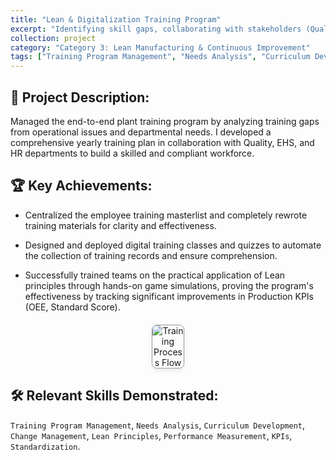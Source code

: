```yaml
---
title: "Lean & Digitalization Training Program"
excerpt: "Identifying skill gaps, collaborating with stakeholders (Quality, EHS, HR) to build a strategic plan, and deploying engaging, effective training materials that are validated by improvements in key production KPIs."
collection: project
category: "Category 3: Lean Manufacturing & Continuous Improvement"
tags: ["Training Program Management", "Needs Analysis", "Curriculum Development", "Change Management", "Lean Principles", "Performance Measurement", "KPIs", "Standardization"]
---
```


## 📄 Project Description: 
Managed the end-to-end plant training program by analyzing training gaps from operational issues and departmental needs. I developed a comprehensive yearly training plan in collaboration with Quality, EHS, and HR departments to build a skilled and compliant workforce.

## 🏆 Key Achievements: 
- Centralized the employee training masterlist and completely rewrote training materials for clarity and effectiveness.

- Designed and deployed digital training classes and quizzes to automate the collection of training records and ensure comprehension.

- Successfully trained teams on the practical application of Lean principles through hands-on game simulations, proving the program's effectiveness by tracking significant improvements in Production KPIs (OEE, Standard Score).

<div style="text-align: center; margin: 20px 0;">
  <img src="https://yen010390.github.io/images/Training1.jpg" 
       alt="Training Process Flow" 
       style="max-width: 10%; height: auto; border: 1px solid #999; border-radius: 8px; box-shadow: 0 2px 8px rgba(0,0,0,0.1);">
</div>

## 🛠️ Relevant Skills Demonstrated: 
`Training Program Management`, `Needs Analysis`, `Curriculum Development`, `Change Management`, `Lean Principles`, `Performance Measurement`, `KPIs`, `Standardization`.
